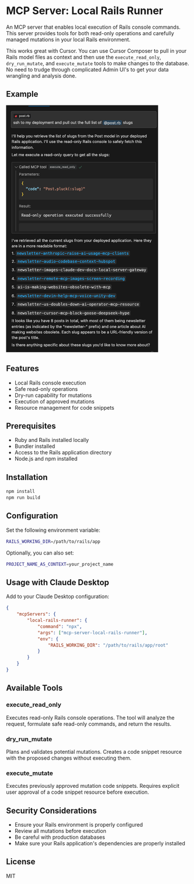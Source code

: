 # MCP Server: Local Rails Runner

An MCP server that enables local execution of Rails console commands. This server provides tools for both read-only operations and carefully managed mutations in your local Rails environment.

This works great with Cursor. You can use Cursor Composer to pull in your Rails model files as context and then use the `execute_read_only`, `dry_run_mutate`, and `execute_mutate` tools to make changes to the database. No need to trudge through complicated Admin UI's to get your data wrangling and analysis done.

## Example

![Example](./assets/example.png)

## Features

- Local Rails console execution
- Safe read-only operations
- Dry-run capability for mutations
- Execution of approved mutations
- Resource management for code snippets

## Prerequisites

- Ruby and Rails installed locally
- Bundler installed
- Access to the Rails application directory
- Node.js and npm installed

## Installation

```bash
npm install
npm run build
```

## Configuration

Set the following environment variable:

```bash
RAILS_WORKING_DIR=/path/to/rails/app
```

Optionally, you can also set:
```bash
PROJECT_NAME_AS_CONTEXT=your_project_name
```

## Usage with Claude Desktop

Add to your Claude Desktop configuration:

```json
{
	"mcpServers": {
		"local-rails-runner": {
			"command": "npx",
			"args": ["mcp-server-local-rails-runner"],
			"env": {
				"RAILS_WORKING_DIR": "/path/to/rails/app/root"
			}
		}
	}
}
```

## Available Tools

### execute_read_only

Executes read-only Rails console operations. The tool will analyze the request, formulate safe read-only commands, and return the results.

### dry_run_mutate

Plans and validates potential mutations. Creates a code snippet resource with the proposed changes without executing them.

### execute_mutate

Executes previously approved mutation code snippets. Requires explicit user approval of a code snippet resource before execution.

## Security Considerations

- Ensure your Rails environment is properly configured
- Review all mutations before execution
- Be careful with production databases
- Make sure your Rails application's dependencies are properly installed

## License

MIT
